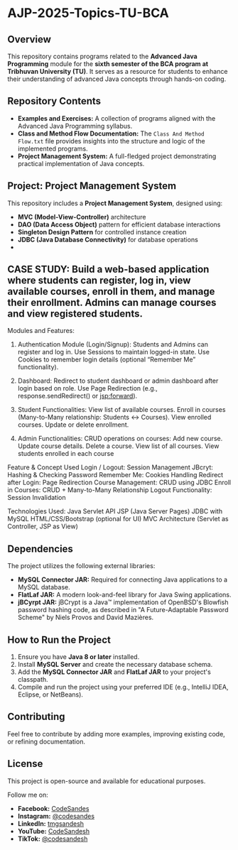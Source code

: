 # AJP-2025-Topics-TU-BCA

## Overview
This repository contains programs related to the **Advanced Java Programming** module for the **sixth semester of the BCA program at Tribhuvan University (TU)**. It serves as a resource for students to enhance their understanding of advanced Java concepts through hands-on coding.

## Repository Contents
- **Examples and Exercises:** A collection of programs aligned with the Advanced Java Programming syllabus.
- **Class and Method Flow Documentation:** The `Class And Method Flow.txt` file provides insights into the structure and logic of the implemented programs.
- **Project Management System:** A full-fledged project demonstrating practical implementation of Java concepts.

## Project: Project Management System
This repository includes a **Project Management System**, designed using:
- **MVC (Model-View-Controller)** architecture
- **DAO (Data Access Object)** pattern for efficient database interactions
- **Singleton Design Pattern** for controlled instance creation
- **JDBC (Java Database Connectivity)** for database operations
- 
## CASE STUDY: Build a web-based application where students can register, log in, view available courses, enroll in them, and manage their enrollment. Admins can manage courses and view registered students.
Modules and Features:
1. Authentication Module (Login/Signup):
Students and Admins can register and log in.
Use Sessions to maintain logged-in state.
Use Cookies to remember login details (optional “Remember Me” functionality).

2. Dashboard:
Redirect to student dashboard or admin dashboard after login based on role.
Use Page Redirection (e.g., response.sendRedirect() or <jsp:forward>).

3. Student Functionalities:
View list of available courses.
Enroll in courses (Many-to-Many relationship: Students ↔ Courses).
View enrolled courses.
Update or delete enrollment.

4. Admin Functionalities:
CRUD operations on courses:
Add new course.
Update course details.
Delete a course.
View list of all courses.
View students enrolled in each course

Feature & Concept Used
Login / Logout: Session Management
JBcryt: Hashing & Checking Password
Remember Me: Cookies Handling
Redirect after Login: Page Redirection
Course Management: CRUD using JDBC
Enroll in Courses: CRUD + Many-to-Many Relationship
Logout Functionality: Session Invalidation

Technologies Used:
Java Servlet API
JSP (Java Server Pages)
JDBC with MySQL
HTML/CSS/Bootstrap (optional for UI)
MVC Architecture (Servlet as Controller, JSP as View)

## Dependencies
The project utilizes the following external libraries:
- **MySQL Connector JAR:** Required for connecting Java applications to a MySQL database.
- **FlatLaf JAR:** A modern look-and-feel library for Java Swing applications.
- **jBCyrpt JAR:** jBCrypt is a Java™ implementation of OpenBSD's Blowfish password hashing code, as described in "A Future-Adaptable Password Scheme" by Niels Provos and David Mazières.

## How to Run the Project
1. Ensure you have **Java 8 or later** installed.
2. Install **MySQL Server** and create the necessary database schema.
3. Add the **MySQL Connector JAR** and **FlatLaf JAR** to your project's classpath.
4. Compile and run the project using your preferred IDE (e.g., IntelliJ IDEA, Eclipse, or NetBeans).

## Contributing
Feel free to contribute by adding more examples, improving existing code, or refining documentation.

## License
This project is open-source and available for educational purposes.

Follow me on:
- **Facebook:** [CodeSandes](https://www.facebook.com/codesandes)
- **Instagram:** [@codesandes](https://www.instagram.com/codesandes/)
- **LinkedIn:** [tmgsandesh](https://www.linkedin.com/in/tmgsandesh/)
- **YouTube:** [CodeSandesh](https://www.youtube.com/@codesandesh)
- **TikTok:** [@codesandesh](https://www.tiktok.com/codesandesh/)

